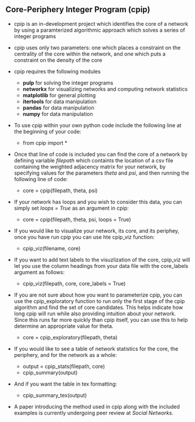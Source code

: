 ## Core-Periphery Integer Program (cpip)

* cpip is an in-development project which identifies the core of a network by using a paramterized algorithmic approach which solves a series of integer programs

* cpip uses only two parameters: one which places a constraint on the centrality of the core within the network, and one which puts a constraint on the density of the core

* cpip requires the following modules
    * **pulp** for solving the integer programs
    * **networkx** for visualizing networks and computing network statistics
    * **matplotlib** for general plotting
    * **itertools** for data manipulation
    * **pandas** for data manipulation
    * **numpy** for data manipulation

* To use cpip within your own python code include the following line at the beginning of your code:
   * from cpip import *

* Once that line of code is included you can find the core of a network by defining variable *filepath* which containts the location of a csv file containing the weighted adjacency matrix for your network, by specifying values for the parameters *theta* and *psi*, and then running the following line of code:
   * core = cpip(filepath, theta, psi)

* If your network has loops and you wish to consider this data, you can simply set *loops = True* as an argument in cpip:
   * core = cpip(filepath, theta, psi, loops = True)
 
* If you would like to visualize your network, its core, and its periphey, once you have run cpip you can use hte cpip_viz function:
   * cpip_viz(filename, core)

* If you want to add text labels to the visuzlization of the core, cpip_viz will let you use the column headings from your data file with the core_labels argument as follows:
   * cpip_viz(filepath, core, core_labels = True)

* If you are not sure about how you want to parameterize cpip, you can use the cpip_exploratory function to run only the first stage of the cpip algorithm and find the set of core candidates. This helps indicate how long cpip will run while also providing intuition about your network. Since this runs far more quickly than cpip itself, you can use this to help determine an appropriate value for theta.
   * core = cpip_exploratory(filepath, theta)

* If you would like to see a table of network statistics for the core, the periphery, and for the network as a whole:
   * output = cpip_stats(filepath, core)
   * cpip_summary(output)

* And if you want the table in tex formatting:
   * cpip_summary_tex(output)

* A paper introducing the method used in cpip along with the included examples is currently undergoing peer review at *Social Networks*.

<!-- solves an initial linear program (display below) -->

<!-- loops through (show loop) -->

<!-- reference to pulp? -->

